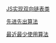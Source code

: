 [JS实现双向链表类](https://github.com/zymfe/test-code/blob/master/test138.js)

[先进先出算法](https://github.com/zymfe/test-code/blob/master/test139.js)

[最近最少使用算法](https://github.com/zymfe/test-code/blob/master/test141.js)